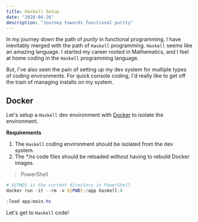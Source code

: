 ```yaml
---
title: Haskell Setup
date: "2020-04-26"
description: "Journey towards functional purity"
---
```


In my journey down the path of *purity* in functional programming, I have inevitably merged with the path of `Haskell` programming.  `Haskell` seems like an amazing language.  I started my career rooted in Mathematics, and I feel at home coding in the `Haskell` programming language.  

But, I've also seen the pain of setting up my dev system for multiple types of coding environments.  For quick console coding, I'd really like to get off the train of managing installs on my system.  

## Docker

Let's setup a `Haskell` dev environment with [Docker](https://www.docker.com/) to isolate the environment.

**Requirements**

1. The `Haskell` coding environment should be isolated from the dev system.
2. The *.hs code files should be reloaded without having to rebuild Docker images.

> PowerShell

```powershell
# ${PWD} is the current directory in PowerShell
docker run -it --rm -v ${PWD}:/app haskell:8

:load app/main.hs
```

Let's get to `Haskell` code!